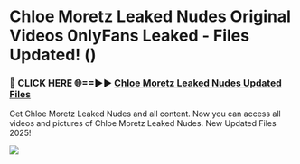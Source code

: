 # Chloe Moretz Leaked Nudes Original Videos 0nlyFans Leaked - Files Updated! ()

<h3>🔴 CLICK HERE 🌐==►► <a href="https://tinyurl.com/2p9ay9w9" rel="nofollow">Chloe Moretz Leaked Nudes Updated Files</a></h3>

Get Chloe Moretz Leaked Nudes and all content. Now you can access all videos and pictures of Chloe Moretz Leaked Nudes. New Updated Files 2025!

[![](https://i.imgur.com/KQgVmj3.gif)](https://tinyurl.com/2p9ay9w9)
